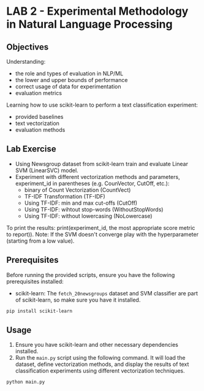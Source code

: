 # LAB 2 - Experimental Methodology in Natural Language Processing

## Objectives
Understanding:
- the role and types of evaluation in NLP/ML
- the lower and upper bounds of performance
- correct usage of data for experimentation
- evaluation metrics

Learning how to use scikit-learn to perform a text classification experiment:
- provided baselines
- text vectorization
- evaluation methods

## Lab Exercise
* Using Newsgroup dataset from scikit-learn train and evaluate Linear SVM (LinearSVC) model.
* Experiment with different vectorization methods and parameters, experiment_id in parentheses (e.g. CounVector, CutOff, etc.):
  - binary of Count Vectorization (CountVect)
  - TF-IDF Transformation (TF-IDF)
  - Using TF-IDF: min and max cut-offs (CutOff)
  - Using TF-IDF: wihtout stop-words (WithoutStopWords)
  - Using TF-IDF: without lowercasing (NoLowercase)
  
To print the results: print(experiment_id, the most appropriate score metric to report)). Note: If the SVM doesn't converge play with the  hyperparameter (starting from a low value).


## Prerequisites
Before running the provided scripts, ensure you have the following prerequisites installed:
- scikit-learn: The `fetch_20newsgroups` dataset and SVM classifier are part of scikit-learn, so make sure you have it installed.
```bash
pip install scikit-learn
```

## Usage
1. Ensure you have scikit-learn and other necessary dependencies installed.
2. Run the `main.py` script using the following command. It will load the dataset, define vectorization methods, and display the results of text classification experiments using different vectorization techniques.
```bash
python main.py
```
